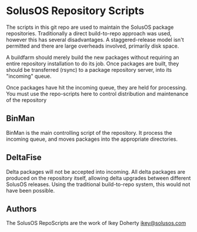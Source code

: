 SolusOS Repository Scripts
==========================

The scripts in this git repo are used to maintain the SolusOS package repositories.
Traditionally a direct build-to-repo approach was used, however this has several
disadvantages. A staggered-release model isn't permitted and there are large overheads
involved, primarily disk space.

A buildfarm should merely build the new packages without requiring an entire repository
installation to do its job. Once packages are built, they should be transferred (rsync)
to a package repository server, into its "incoming" queue.

Once packages have hit the incoming queue, they are held for processing. You must use
the repo-scripts here to control distribution and maintenance of the repository

BinMan
------
BinMan is the main controlling script of the repository. It process the incoming queue,
and moves packages into the appropriate directories.


DeltaFise
---------
Delta packages will not be accepted into incoming. All delta packages are produced on
the repository itself, allowing delta upgrades between different SolusOS releases. Using
the traditional build-to-repo system, this would not have been possible.

Authors
-------
The SolusOS RepoScripts are the work of Ikey Doherty <ikey@solusos.com>
